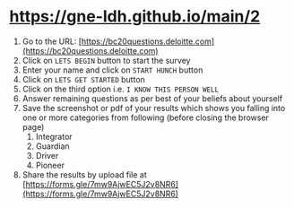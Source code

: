 
# https://gne-ldh.github.io/main/2


1. Go to the URL: [https://bc20questions.deloitte.com](https://bc20questions.deloitte.com)
2. Click on `LETS BEGIN` button to start the survey
3. Enter your name and click on `START HUNCH` button
4. Click on `LETS GET STARTED` button
5. Click on the third option i.e. `I KNOW THIS PERSON WELL`
6. Answer remaining questions as per best of your beliefs about yourself
7. Save the screenshot or pdf of your results which shows you falling into one or more categories from following (before closing the browser page)
    1. Integrator
    2. Guardian
    3. Driver
    4. Pioneer
8. Share the results by upload file at [https://forms.gle/7mw9AjwEC5J2v8NR6](https://forms.gle/7mw9AjwEC5J2v8NR6)
